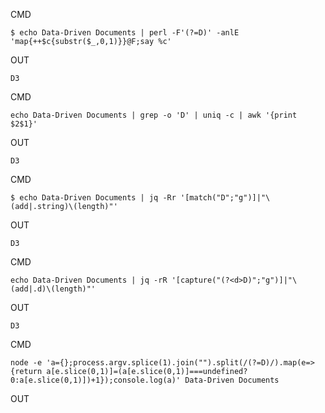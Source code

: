 CMD

```
$ echo Data-Driven Documents | perl -F'(?=D)' -anlE 'map{++$c{substr($_,0,1)}}@F;say %c'
```

OUT

```
D3
```


CMD

```
echo Data-Driven Documents | grep -o 'D' | uniq -c | awk '{print $2$1}'
```

OUT

```
D3
```

CMD

```
$ echo Data-Driven Documents | jq -Rr '[match("D";"g")]|"\(add|.string)\(length)"'
```

OUT

```
D3
```

CMD

```
echo Data-Driven Documents | jq -rR '[capture("(?<d>D)";"g")]|"\(add|.d)\(length)"'
```

OUT

```
D3
```


CMD

```
node -e 'a={};process.argv.splice(1).join("").split(/(?=D)/).map(e=>{return a[e.slice(0,1)]=(a[e.slice(0,1)]===undefined?0:a[e.slice(0,1)])+1});console.log(a)' Data-Driven Documents
```

OUT

```

```
